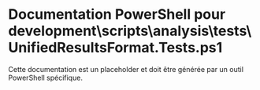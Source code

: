 # Documentation PowerShell pour development\scripts\analysis\tests\UnifiedResultsFormat.Tests.ps1

Cette documentation est un placeholder et doit être générée par un outil PowerShell spécifique.
